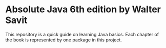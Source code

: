 # Absolute Java 6th edition by Walter Savit
This repository is a quick guide on learning Java basics. Each chapter of the book is represented by one package in this project.
